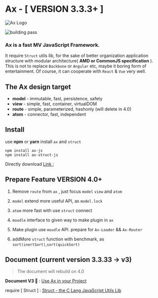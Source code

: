 
# Ax - [ VERSION 3.3.3+ ]

![Ax Logo](http://7j1zwt.com1.z0.glb.clouddn.com/logo.png)

<img src="https://travis-ci.org/DemonCloud/Ax.svg?branch=master" alt="building pass">

### Ax is a fast MV JavaScript Framework. 

It require `Struct` utils lib, for the sake of better organization application structure with modular architecture( **AMD or CommonJS specification** ). This is not to replace `Backbone` or `Angular` etc, maybe it boring form of entertainment. Of course, it can cooperate with `React` & `Vue` very well.

## The Ax design target

* **model** - immutable, fast, persistence, safety
* **view** - simple, fast, container, virtualDOM
* **route** - simple, parameterized, hashonly (will delete in 4.0)
* **atom** - connector, fast, independent

## Install

use **npm** or **yarn** install `ax` and `struct`

```shell
npm install ax-js
npm install ax-struct-js
```

Directly download [ Link ](https://github.com/DemonCloud/Ax/archive/master.zip);

## Prepare Feature VERSION 4.0+

1. Remove `route` from `ax` , just focus `model` `view` and `atom`

2. `model` extend more useful API, as `model.lock`

3. `atom` more fast with use `struct` connect

4. `moudle` interface to given way to make plugin in `ax`

5. Make plugin use `moudle` API. prepare for `Ax-Loader` && `Ax-Router`

6. addMore `struct` function with benchmark, as `sort(inertSort)`,`sort(quickSort)`

## Document (current version 3.3.33 -> v3)

> The document will rebuild on 4.0

**Document V3 📃** : [ Use Ax in your Project ](https://demoncloud.github.io/Ax/v3)

require [ Struct ] : [ Struct - the C Lang JavaScript Utils Lib ](https://github.com/DemonCloud/struct)
